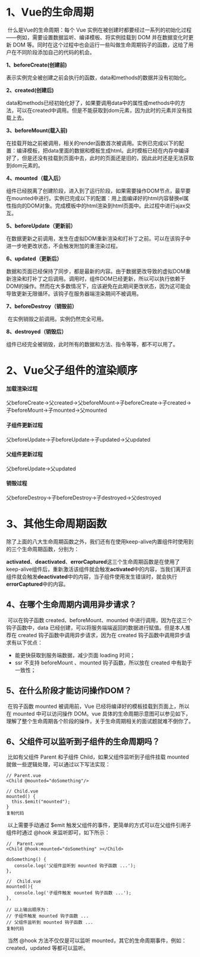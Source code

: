 # 1、Vue的生命周期

​		什么是Vue的生命周期：每个 Vue 实例在被创建时都要经过一系列的初始化过程——例如，需要设置数据监听、编译模板、将实例挂载到 DOM 并在数据变化时更新 DOM 等。同时在这个过程中也会运行一些叫做生命周期钩子的函数，这给了用户在不同阶段添加自己的代码的机会。

**1、beforeCreate(创建前)**

​		表示实例完全被创建之前会执行的函数，data和methods的数据并没有初始化。

**2、created(创建后)**

​		data和methods已经初始化好了，如果要调用data中的属性或methods中的方法，可以在created中调用。但是不能获取到dom元素，因为此时的元素并没有挂载上去。

**3、beforeMount(载入前)**

​		在挂载开始之前被调用，相关的render函数首次被调用。实例已完成以下的配置：编译模板，把data里面的数据和模板生成html。此时模板已经在内存中编译好了，但是还没有挂载到页面中去，此时的页面还是旧的，因此此时还是无法获取到dom元素的。

**4、mounted（载入后）**

​		组件已经脱离了创建阶段，进入到了运行阶段，如果需要操作DOM节点，最早要在mounted中进行。实例已完成以下的配置：用上面编译好的html内容替换el属性指向的DOM对象。完成模板中的html渲染到html页面中。此过程中进行ajax交互。

**5、beforeUpdate（更新前）**

​		在数据更新之前调用，发生在虚拟DOM重新渲染和打补丁之前。可以在该钩子中进一步地更改状态，不会触发附加的重渲染过程。

**6、updated（更新后）**

​		数据和页面已经保持了同步，都是最新的内容。由于数据更改导致的虚拟DOM重新渲染和打补丁之后调用。调用时，组件DOM已经更新，所以可以执行依赖于DOM的操作。然而在大多数情况下，应该避免在此期间更改状态，因为这可能会导致更新无限循环。该钩子在服务器端渲染期间不被调用。

**7、beforeDestroy（销毁前）**

​		在实例销毁之前调用。实例仍然完全可用。

**8、destroyed（销毁后）**

​		组件已经完全被销毁，此时所有的数据和方法、指令等等，都不可以用了。



# 2、Vue父子组件的渲染顺序

#### 加载渲染过程

父beforeCreate->父created->父beforeMount->子beforeCreate->子created->子beforeMount->子mounted->父mounted

#### 子组件更新过程

父beforeUpdate->子beforeUpdate->子updated->父updated

#### 父组件更新过程

父beforeUpdate->父updated

#### 销毁过程

父beforeDestroy->子beforeDestroy->子destroyed->父destroyed

# 3、其他生命周期函数

除了上面的八大生命周期函数之外，我们还有在使用keep-alive内置组件时使用到的三个生命周期函数，分别为：

**activated**、**deactivated**、**errorCaptured**这三个生命周期函数是在使用了keep-alive组件后，重新激活该组件就会触发**activated**中的内容，当我们离开该组件就会触发**deactivated**中的内容，当子组件使用发生错误时，就会执行**errorCaptured**中的内容。

## 4、在哪个生命周期内调用异步请求？

​	可以在钩子函数 created、beforeMount、mounted 中进行调用，因为在这三个钩子函数中，data 已经创建，可以将服务端端返回的数据进行赋值。但是本人推荐在 created 钩子函数中调用异步请求，因为在 created 钩子函数中调用异步请求有以下优点：

- 能更快获取到服务端数据，减少页面 loading 时间；
- ssr 不支持 beforeMount 、mounted 钩子函数，所以放在 created 中有助于一致性；

## 5、在什么阶段才能访问操作DOM？

​	在钩子函数 mounted 被调用前，Vue 已经将编译好的模板挂载到页面上，所以在 mounted 中可以访问操作 DOM。vue 具体的生命周期示意图可以参见如下，理解了整个生命周期各个阶段的操作，关于生命周期相关的面试题就难不倒你了。

## 6、父组件可以监听到子组件的生命周期吗？

​	比如有父组件 Parent 和子组件 Child，如果父组件监听到子组件挂载 mounted 就做一些逻辑处理，可以通过以下写法实现：

```vue
// Parent.vue
<Child @mounted="doSomething"/>
    
// Child.vue
mounted() {
  this.$emit("mounted");
}
复制代码
```

​	以上需要手动通过 $emit 触发父组件的事件，更简单的方式可以在父组件引用子组件时通过 @hook 来监听即可，如下所示：

```vue
//  Parent.vue
<Child @hook:mounted="doSomething" ></Child>

doSomething() {
   console.log('父组件监听到 mounted 钩子函数 ...');
},
    
//  Child.vue
mounted(){
   console.log('子组件触发 mounted 钩子函数 ...');
},    
    
// 以上输出顺序为：
// 子组件触发 mounted 钩子函数 ...
// 父组件监听到 mounted 钩子函数 ...     
复制代码
```

​	当然 @hook 方法不仅仅是可以监听 mounted，其它的生命周期事件，例如：created，updated 等都可以监听。

